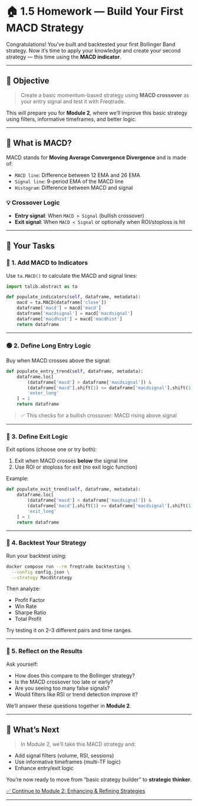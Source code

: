 # 🏠 1.5 Homework — Build Your First MACD Strategy

Congratulations! You’ve built and backtested your first Bollinger Band strategy. Now it’s time to apply your knowledge and create your second strategy — this time using the **MACD indicator**.

---

## 🎯 Objective

> Create a basic momentum-based strategy using **MACD crossover** as your entry signal and test it with Freqtrade.

This will prepare you for **Module 2**, where we’ll improve this basic strategy using filters, informative timeframes, and better logic.

---

## 📘 What is MACD?

MACD stands for **Moving Average Convergence Divergence** and is made of:

- `MACD line`: Difference between 12 EMA and 26 EMA
- `Signal line`: 9-period EMA of the MACD line
- `Histogram`: Difference between MACD and signal

### 💡 Crossover Logic

- **Entry signal**: When `MACD > Signal` (bullish crossover)
- **Exit signal**: When `MACD < Signal` or optionally when ROI/stoploss is hit

---

## 🧠 Your Tasks

### 🔧 1. Add MACD to Indicators

Use `ta.MACD()` to calculate the MACD and signal lines:

```python
import talib.abstract as ta

def populate_indicators(self, dataframe, metadata):
    macd = ta.MACD(dataframe['close'])
    dataframe['macd'] = macd['macd']
    dataframe['macdsignal'] = macd['macdsignal']
    dataframe['macdhist'] = macd['macdhist']
    return dataframe
```

---

### 🟢 2. Define Long Entry Logic

Buy when MACD crosses above the signal:

```python
def populate_entry_trend(self, dataframe, metadata):
    dataframe.loc[
        (dataframe['macd'] > dataframe['macdsignal']) &
        (dataframe['macd'].shift(1) <= dataframe['macdsignal'].shift(1)),
        'enter_long'
    ] = 1
    return dataframe
```

> ✅ This checks for a bullish crossover: MACD rising above signal

---

### 🔴 3. Define Exit Logic

Exit options (choose one or try both):
1. Exit when MACD crosses **below** the signal line
2. Use ROI or stoploss for exit (no exit logic function)

Example:

```python
def populate_exit_trend(self, dataframe, metadata):
    dataframe.loc[
        (dataframe['macd'] < dataframe['macdsignal']) &
        (dataframe['macd'].shift(1) >= dataframe['macdsignal'].shift(1)),
        'exit_long'
    ] = 1
    return dataframe
```

---

### 🧪 4. Backtest Your Strategy

Run your backtest using:

```bash
docker compose run --rm freqtrade backtesting \
  --config config.json \
  --strategy MacdStrategy
```

Then analyze:
- Profit Factor
- Win Rate
- Sharpe Ratio
- Total Profit

Try testing it on 2–3 different pairs and time ranges.

---

### 📝 5. Reflect on the Results

Ask yourself:
- How does this compare to the Bollinger strategy?
- Is the MACD crossover too late or early?
- Are you seeing too many false signals?
- Would filters like RSI or trend detection improve it?

We’ll answer these questions together in **Module 2**.

---

## 🔁 What’s Next

> In Module 2, we’ll take this MACD strategy and:
- Add signal filters (volume, RSI, sessions)
- Use informative timeframes (multi-TF logic)
- Enhance entry/exit logic

You’re now ready to move from “basic strategy builder” to **strategic thinker**.

[✅ Continue to Module 2: Enhancing & Refining Strategies](../module_2_refining_strategy/2.1_signal_filters.md)

---